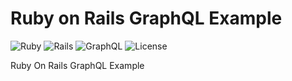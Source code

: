 # Ruby on Rails GraphQL Example

![Ruby](https://img.shields.io/badge/Ruby-3.4+-CC342D?logo=ruby&logoColor=white)
![Rails](https://img.shields.io/badge/Rails-8.0-D30001?logo=rubyonrails&logoColor=white)
![GraphQL](https://img.shields.io/badge/GraphQL-API-E10098?logo=graphql&logoColor=white)
![License](https://img.shields.io/badge/License-MIT-blue.svg)

Ruby On Rails GraphQL Example
